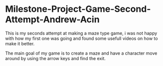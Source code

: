 # Milestone-Project-Game-Second-Attempt-Andrew-Acin


This is my seconds attempt at making a maze type game, i was not happy with how my first one was going and found some usefull videos on how to make it better.

The main goal of my game is to create a maze and have a character move around by using the arrow keys and find the exit.


